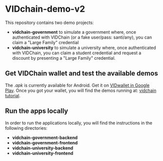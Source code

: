 # VIDchain-demo-v2

This repository contains two demo projects:

 - **vidchain-government** to simulate a government where, once authenticated with VIDChain (or a fake user/pass: santi/any), you can claim a "Large Family" credential
 - **vidchain-university** to simulate a university where, once authenticated with VIDChain, you can claim a student credential and request a discount by presenting a "Large Family" credential.

## Get VIDChain wallet and test the available demos

The _.apk_ is currently available for Android. Get it on [VIDwallet in Google Play](https://play.google.com/store/apps/details?id=com.validatedid.wallet). Once you got your wallet, you will find the demos running at: [vidchain tutorial](https://try.vidchain.net/tutorial).


## Run the apps locally

In order to run the applications locally, you will find the instructions in the following directories:

- **vidchain-government-backend**
- **vidchain-government-frontend**
- **vidchain-university-backend**
- **vidchain-university-frontend**